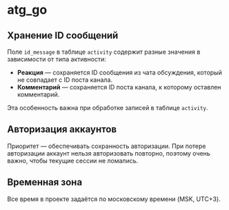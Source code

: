 # atg_go

## Хранение ID сообщений

Поле `id_message` в таблице `activity` содержит разные значения в зависимости от типа активности:

- **Реакция** — сохраняется ID сообщения из чата обсуждения, который не совпадает с ID поста канала.
- **Комментарий** — сохраняется ID поста канала, к которому оставлен комментарий.

Эта особенность важна при обработке записей в таблице `activity`.

## Авторизация аккаунтов
Приоритет — обеспечивать сохранность авторизации. При потере авторизации аккаунт нельзя авторизовать повторно, поэтому очень важно, чтобы текущие сессии не ломались.

## Временная зона

Все время в проекте задаётся по московскому времени (MSK, UTC+3).
